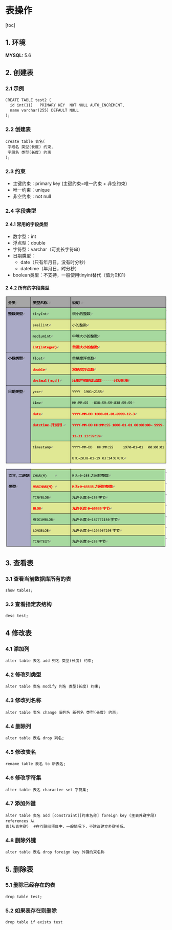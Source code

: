# 表操作

[toc]

## 1. 环境
**MYSQL:**  5.6

## 2. 创建表

### 2.1 示例

```mysql
CREATE TABLE test2 (
  id int(11)   PRIMARY KEY  NOT NULL AUTO_INCREMENT,
  name varchar(255) DEFAULT NULL
);
```

### 2.2 创建表

```mysql
create table 表名(
 字段名 类型(长度) 约束,
 字段名 类型(长度) 约束
);
```

### 2.3 约束

- 主键约束：primary key   (主键约束=唯一约束 + 非空约束)
- 唯一约束：unique
- 非空约束：not null

### 2.4 字段类型

#### **2.4.1 常用的字段类型**

- 数字型：int
- 浮点型：double
- 字符型：varchar（可变长字符串）
- 日期类型：
  - date（只有年月日，没有时分秒）
  - datetime（年月日，时分秒）
- boolean类型：不支持，一般使用tinyint替代（值为0和1）

#### 2.4.2 所有的字段类型



![image-20200305094744425](表操作.assets/image-20200305094744425.png)

![image-20200305094753179](表操作.assets/image-20200305094753179.png)

## 3. 查看表

### 3.1 查看当前数据库所有的表

```mysql
show tables;
```

### 3.2 查看指定表结构

```mysql
desc test;
```

## 4 修改表

### 4.1 添加列

```mysql
alter table 表名 add 列名 类型(长度) 约束;
```

### 4.2 修改列类型

```mysql
alter table 表名 modify 列名 类型(长度) 约束; 
```

### 4.3 修改列名称

```mysql
alter table 表名 change 旧列名 新列名 类型(长度) 约束; 
```

### 4.4 删除列

```mysql
alter table 表名 drop 列名;  
```

### 4.5 修改表名

```mysql
rename table 表名 to 新表名;  
```

### 4.6 修改字符集

```mysql
alter table 表名 character set 字符集; 
```

### 4.7 添加外键

```mysql
alter table 表名 add [constraint][约束名称] foreign key (主表外键字段) references 从
表(从表主键)  #在互联网项目中，一般情况下，不建议建立外键关系。
```

### 4.8 删除外键

```mysql
alter table 表名 drop foreign key 外键约束名称
```

## 5. 删除表

### 5.1 删除已经存在的表

```mysql
drop table test;
```

###  5.2 如果表存在则删除

```mysql
drop table if exists test
```

